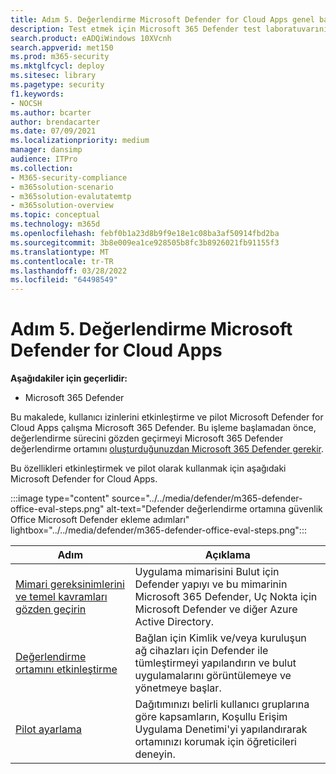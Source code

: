 ```yaml
---
title: Adım 5. Değerlendirme Microsoft Defender for Cloud Apps genel bakış
description: Test etmek için Microsoft 365 Defender test laboratuvarınızı veya pilot ortamınızı ayarlama adımları; kurumdaki cihazları, kimlikleri, verileri ve uygulamaları korumak üzere tasarlanmış güvenlik çözümünü deneyin.
search.product: eADQiWindows 10XVcnh
search.appverid: met150
ms.prod: m365-security
ms.mktglfcycl: deploy
ms.sitesec: library
ms.pagetype: security
f1.keywords:
- NOCSH
ms.author: bcarter
author: brendacarter
ms.date: 07/09/2021
ms.localizationpriority: medium
manager: dansimp
audience: ITPro
ms.collection:
- M365-security-compliance
- m365solution-scenario
- m365solution-evalutatemtp
- m365solution-overview
ms.topic: conceptual
ms.technology: m365d
ms.openlocfilehash: febf0b1a23d8b9f9e18e1c08ba3af50914fbd2ba
ms.sourcegitcommit: 3b8e009ea1ce928505b8fc3b8926021fb91155f3
ms.translationtype: MT
ms.contentlocale: tr-TR
ms.lasthandoff: 03/28/2022
ms.locfileid: "64498549"
---
```

# <a name="step-5-evaluate-microsoft-defender-for-cloud-apps"></a>Adım 5. Değerlendirme Microsoft Defender for Cloud Apps

**Aşağıdakiler için geçerlidir:**
- Microsoft 365 Defender


Bu makalede, kullanıcı izinlerini etkinleştirme ve pilot Microsoft Defender for Cloud Apps çalışma Microsoft 365 Defender. Bu işleme başlamadan önce, değerlendirme sürecini gözden geçirmeyi Microsoft 365 Defender değerlendirme ortamını [oluşturduğunuzdan Microsoft 365 Defender gerekir](eval-create-eval-environment.md).[](eval-overview.md) 
<br>

Bu özellikleri etkinleştirmek ve pilot olarak kullanmak için aşağıdaki Microsoft Defender for Cloud Apps.

:::image type="content" source="../../media/defender/m365-defender-office-eval-steps.png" alt-text="Defender değerlendirme ortamına güvenlik Office Microsoft Defender ekleme adımları" lightbox="../../media/defender/m365-defender-office-eval-steps.png":::

|Adım  |Açıklama  |
|---------|---------|
|[Mimari gereksinimlerini ve temel kavramları gözden geçirin](eval-defender-mcas-architecture.md)    | Uygulama mimarisini Bulut için Defender yapıyı ve bu mimarinin Microsoft 365 Defender, Uç Nokta için Microsoft Defender ve diğer Azure Active Directory.        |
|[Değerlendirme ortamını etkinleştirme](eval-defender-mcas-enable-eval.md)     | Bağlan için Kimlik ve/veya kuruluşun ağ cihazları için Defender ile tümleştirmeyi yapılandırın ve bulut uygulamalarını görüntülemeye ve yönetmeye başlar.         |
|[Pilot ayarlama ](eval-defender-mcas-pilot.md)    | Dağıtımınızı belirli kullanıcı gruplarına göre kapsamların, Koşullu Erişim Uygulama Denetimi'yi yapılandırarak ortamınızı korumak için öğreticileri deneyin.       |
